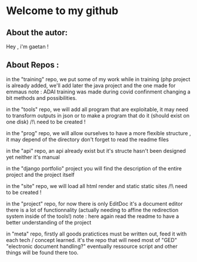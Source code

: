 # Welcome to my github
## About the autor:
  Hey , i'm gaetan !
## About Repos :

in the "training" repo, we put some of my work while in training (php project is already added, we'll add later the java project and the one made for emmaus 
note : ADAI training was made during covid confinment changing a bit methods and possibilities. 

in the "tools" repo, we will add all program that are exploitable, it may need to transform outputs in json or to make a program that do it (should exist on one disk) /!\ need to be created !

in the "prog" repo, we will allow ourselves to have a more flexible structure , it may depend of the directory don't forget to read the readme files

in the "api" repo, an api already exist but it's structe hasn't been designed yet neither it's manual

in the "django portfolio" project you will find the description of the entire project and the project itself

in the "site" repo, we will load all html render and static static sites  /!\ need to be created !

in the "project" repo, for now there is only EditDoc it's a document editor there is a lot of functionnality (actually needing to affine the redirection system inside of the tools!) 
note : here again read the readme to have a better understanding of the project

in "meta" repo, firstly all goods pratictices must be written out, feed it with each tech / concept learned. it's the repo that will need most of "GED" "electronic document handling?" 
eventually ressource script and other things will be found there too.


<!--
**almatsy159/almatsy159** is a ✨ _special_ ✨ repository because its `README.md` (this file) appears on your GitHub profile.

Here are some ideas to get you started:

- 🔭 I’m currently working on ...
- 🌱 I’m currently learning ...
- 👯 I’m looking to collaborate on ...
- 🤔 I’m looking for help with ...
- 💬 Ask me about ...
- 📫 How to reach me: ...
- 😄 Pronouns: ...
- ⚡ Fun fact: ...
-->
